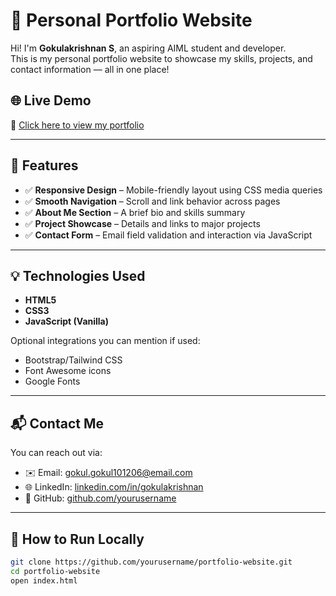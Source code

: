 # 💼 Personal Portfolio Website

Hi! I'm **Gokulakrishnan S**, an aspiring AIML student and developer.  
This is my personal portfolio website to showcase my skills, projects, and contact information — all in one place!

## 🌐 Live Demo

🔗 [Click here to view my portfolio](https://personal-portfolio-theta-beige.vercel.app/)  

---

## 📸 Features

- ✅ **Responsive Design** – Mobile-friendly layout using CSS media queries
- ✅ **Smooth Navigation** – Scroll and link behavior across pages
- ✅ **About Me Section** – A brief bio and skills summary
- ✅ **Project Showcase** – Details and links to major projects
- ✅ **Contact Form** – Email field validation and interaction via JavaScript

---

## 💡 Technologies Used

- **HTML5**
- **CSS3**
- **JavaScript (Vanilla)**

Optional integrations you can mention if used:
- Bootstrap/Tailwind CSS
- Font Awesome icons
- Google Fonts

---

## 📬 Contact Me

You can reach out via:

- ✉️ Email: gokul.gokul101206@email.com  
- 🌐 LinkedIn: [linkedin.com/in/gokulakrishnan](https://linkedin.com/in/gokulakrishnan)  
- 📂 GitHub: [github.com/yourusername](https://github.com/gokul4560)

---

## 📌 How to Run Locally

```bash
git clone https://github.com/yourusername/portfolio-website.git
cd portfolio-website
open index.html

